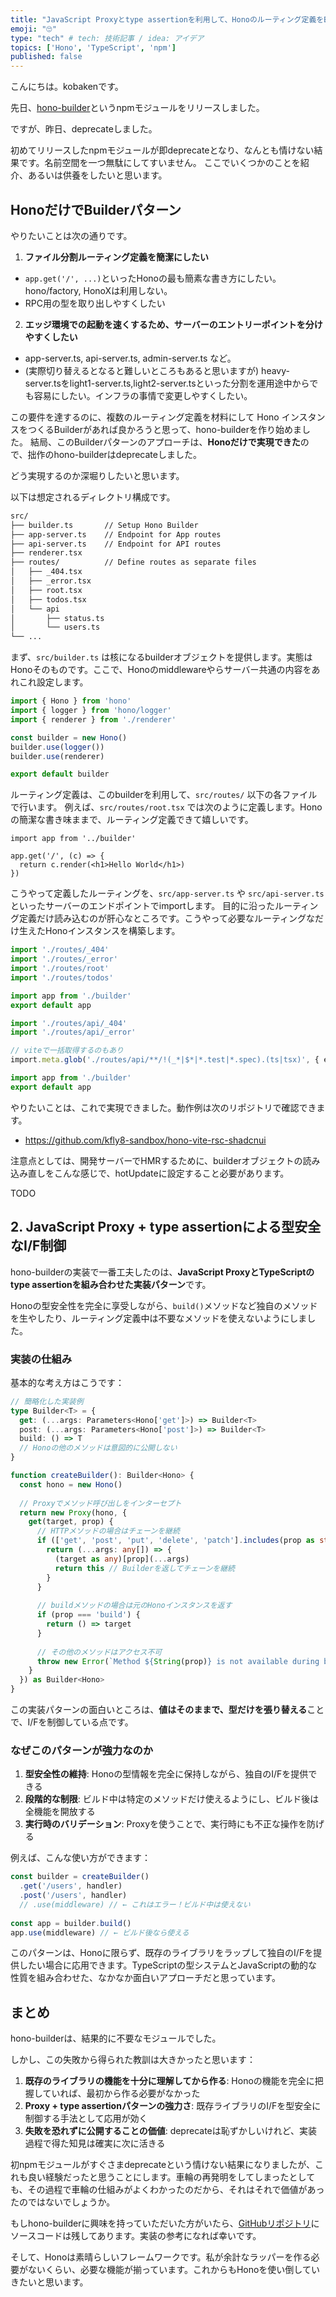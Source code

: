 ```yaml
---
title: "JavaScript Proxyとtype assertionを利用して、Honoのルーティング定義をBuilderパターンを容易にするhono-builderをリリースしてすぐdeprecateしたことを供養したい"
emoji: "🙄"
type: "tech" # tech: 技術記事 / idea: アイデア
topics: ['Hono', 'TypeScript', 'npm']
published: false
---
```


こんにちは。kobakenです。

先日、[hono-builder](https://www.npmjs.com/package/hono-builder)というnpmモジュールをリリースしました。

ですが、昨日、deprecateしました。

初めてリリースしたnpmモジュールが即deprecateとなり、なんとも情けない結果です。名前空間を一つ無駄にしてすいません。
ここでいくつかのことを紹介、あるいは供養をしたいと思います。

## HonoだけでBuilderパターン

やりたいことは次の通りです。

1. **ファイル分割ルーティング定義を簡潔にしたい**
  - `app.get('/', ...)`といったHonoの最も簡素な書き方にしたい。hono/factory, HonoXは利用しない。
  - RPC用の型を取り出しやすくしたい
2. **エッジ環境での起動を速くするため、サーバーのエントリーポイントを分けやすくしたい**
  - app-server.ts, api-server.ts, admin-server.ts など。
  - (実際切り替えるとなると難しいところもあると思いますが) heavy-server.tsをlight1-server.ts,light2-server.tsといった分割を運用途中からでも容易にしたい。インフラの事情で変更しやすくしたい。

この要件を達するのに、複数のルーティング定義を材料にして Hono インスタンスをつくるBuilderがあれば良かろうと思って、hono-builderを作り始めました。
結局、このBuilderパターンのアプローチは、**Honoだけで実現できた**ので、拙作のhono-builderはdeprecateしました。

どう実現するのか深堀りしたいと思います。

以下は想定されるディレクトリ構成です。

```bash
src/
├── builder.ts       // Setup Hono Builder
├── app-server.ts    // Endpoint for App routes
├── api-server.ts    // Endpoint for API routes
├── renderer.tsx
├── routes/          // Define routes as separate files
│   ├── _404.tsx
│   ├── _error.tsx
│   ├── root.tsx
│   ├── todos.tsx
│   └── api
│       ├── status.ts
│       └── users.ts
└── ...

```

まず、`src/builder.ts` は核になるbuilderオブジェクトを提供します。実態はHonoそのものです。ここで、Honoのmiddlewareやらサーバー共通の内容をあれこれ設定します。

```typescript:src/builder.ts
import { Hono } from 'hono'
import { logger } from 'hono/logger'
import { renderer } from './renderer'

const builder = new Hono()
builder.use(logger())
builder.use(renderer)

export default builder
```

ルーティング定義は、このbuilderを利用して、`src/routes/` 以下の各ファイルで行います。
例えば、`src/routes/root.tsx` では次のように定義します。Honoの簡潔な書き味ままで、ルーティング定義できて嬉しいです。

```typescript:src/routes/root.tsx
import app from '../builder'

app.get('/', (c) => {
  return c.render(<h1>Hello World</h1>)
})
```

こうやって定義したルーティングを、`src/app-server.ts` や `src/api-server.ts` といったサーバーのエンドポイントでimportします。
目的に沿ったルーティング定義だけ読み込むのが肝心なところです。こうやって必要なルーティングなだけ生えたHonoインスタンスを構築します。

```typescript:src/app-server.ts
import './routes/_404'
import './routes/_error'
import './routes/root'
import './routes/todos'

import app from './builder'
export default app
```

```typescript:src/api-server.ts
import './routes/api/_404'
import './routes/api/_error'

// viteで一括取得するのもあり
import.meta.glob('./routes/api/**/!(_*|$*|*.test|*.spec).(ts|tsx)', { eager: true })

import app from './builder'
export default app
```

やりたいことは、これで実現できました。動作例は次のリポジトリで確認できます。

- https://github.com/kfly8-sandbox/hono-vite-rsc-shadcnui

注意点としては、開発サーバーでHMRするために、builderオブジェクトの読み込み直しをこんな感じで、hotUpdateに設定すること必要があります。

TODO

## 2. JavaScript Proxy + type assertionによる型安全なI/F制御

hono-builderの実装で一番工夫したのは、**JavaScript ProxyとTypeScriptのtype assertionを組み合わせた実装パターン**です。

Honoの型安全性を完全に享受しながら、`build()`メソッドなど独自のメソッドを生やしたり、ルーティング定義中は不要なメソッドを使えないようにしました。

### 実装の仕組み

基本的な考え方はこうです：

```typescript
// 簡略化した実装例
type Builder<T> = {
  get: (...args: Parameters<Hono['get']>) => Builder<T>
  post: (...args: Parameters<Hono['post']>) => Builder<T>
  build: () => T
  // Honoの他のメソッドは意図的に公開しない
}

function createBuilder(): Builder<Hono> {
  const hono = new Hono()
  
  // Proxyでメソッド呼び出しをインターセプト
  return new Proxy(hono, {
    get(target, prop) {
      // HTTPメソッドの場合はチェーンを継続
      if (['get', 'post', 'put', 'delete', 'patch'].includes(prop as string)) {
        return (...args: any[]) => {
          (target as any)[prop](...args)
          return this // Builderを返してチェーンを継続
        }
      }
      
      // buildメソッドの場合は元のHonoインスタンスを返す
      if (prop === 'build') {
        return () => target
      }
      
      // その他のメソッドはアクセス不可
      throw new Error(`Method ${String(prop)} is not available during building`)
    }
  }) as Builder<Hono>
}
```

この実装パターンの面白いところは、**値はそのままで、型だけを張り替える**ことで、I/Fを制御している点です。

### なぜこのパターンが強力なのか

1. **型安全性の維持**: Honoの型情報を完全に保持しながら、独自のI/Fを提供できる
2. **段階的な制限**: ビルド中は特定のメソッドだけ使えるようにし、ビルド後は全機能を開放する
3. **実行時のバリデーション**: Proxyを使うことで、実行時にも不正な操作を防げる

例えば、こんな使い方ができます：

```typescript
const builder = createBuilder()
  .get('/users', handler)
  .post('/users', handler)
  // .use(middleware) // ← これはエラー！ビルド中は使えない
  
const app = builder.build()
app.use(middleware) // ← ビルド後なら使える
```

このパターンは、Honoに限らず、既存のライブラリをラップして独自のI/Fを提供したい場合に応用できます。TypeScriptの型システムとJavaScriptの動的な性質を組み合わせた、なかなか面白いアプローチだと思っています。

## まとめ

hono-builderは、結果的に不要なモジュールでした。

しかし、この失敗から得られた教訓は大きかったと思います：

1. **既存のライブラリの機能を十分に理解してから作る**: Honoの機能を完全に把握していれば、最初から作る必要がなかった
2. **Proxy + type assertionパターンの強力さ**: 既存ライブラリのI/Fを型安全に制御する手法として応用が効く
3. **失敗を恐れずに公開することの価値**: deprecateは恥ずかしいけれど、実装過程で得た知見は確実に次に活きる

初npmモジュールがすぐさまdeprecateという情けない結果になりましたが、これも良い経験だったと思うことにします。車輪の再発明をしてしまったとしても、その過程で車輪の仕組みがよくわかったのだから、それはそれで価値があったのではないでしょうか。

もしhono-builderに興味を持っていただいた方がいたら、[GitHubリポジトリ](https://github.com/kfly8/hono-builder)にソースコードは残してあります。実装の参考になれば幸いです。

そして、Honoは素晴らしいフレームワークです。私が余計なラッパーを作る必要がないくらい、必要な機能が揃っています。これからもHonoを使い倒していきたいと思います。

